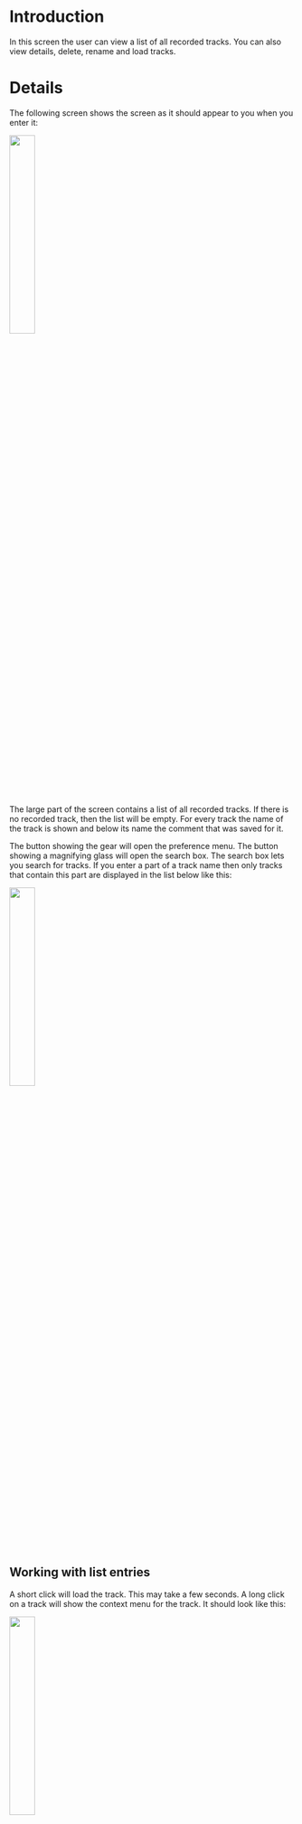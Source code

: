# Introduction #

In this screen the user can view a list of all recorded tracks. You can also view details, delete, rename and load tracks.

# Details #

The following screen shows the screen as it should appear to you when you enter it:

<img src='http://tracebook.googlecode.com/svn/wiki/img/manual_loadtrack_status.png' height='30%' width='30%' />

The large part of the screen contains a list of all recorded tracks. If there is no recorded track, then the list will be empty. For every track the name of the track is shown and below its name the comment that was saved for it.

The button showing the gear will open the preference menu. The button showing a magnifying glass will open the search box. The search box lets you search for tracks. If you enter a part of a track name then only tracks that contain this part are displayed in the list below like this:

<img src='http://tracebook.googlecode.com/svn/wiki/img/load_search.png' height='30%' width='30%' />

## Working with list entries ##

A short click will load the track. This may take a few seconds.
A long click on a track will show the context menu for the track. It should look like this:

<img src='http://tracebook.googlecode.com/svn/wiki/img/manual_loadtrack_context.png' height='30%' width='30%' />

The choices are pretty straight forward. There is not much to explain here. If you choose "Track details" a dialog shows information of the selected track.